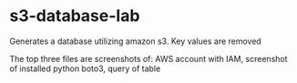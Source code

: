 # s3-database-lab
Generates a database utilizing amazon s3. Key values are removed

The top three files are screenshots of: AWS account with IAM, screenshot of installed python boto3, query of table
